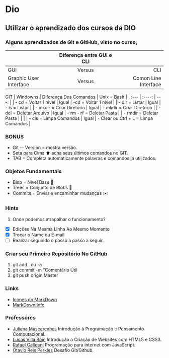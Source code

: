 # Dio 

## Utilizar o aprendizado dos cursos da DIO

### Alguns aprendizados de Git e GitHub, visto no curso,

|   | Diferença entre GUI e CLI |   |
| :---        |    :----:   |          ---: |
| GUI      | Versus       | CLI   |
| Graphic User Interface   | Versus        | Comon Line Interface   |


GIT
| Windowns  | Diferença Dos Comandos |  Unix = Bash |
| :---        |    :----:   |          ---: |
| - cd = Voltar 1 nivel     |   Igual     | -cd = Voltar 1 nivel   |
| - dir = Listar  |   Igual     | - ls = Listar   |
| - mkdir = Criar Diretorio  |   Igual     | - mkdir = Criar Diretorio   |
| - del = Deletar Arquivo  |   Igual     | - rm - rf = Deletar Pasta   |
| - rmdir = Deletar Pasta  |    |   |
| - cls = Limpa Comandos  |  Igual   |  - Clear ou Ctrl + L = Limpa Comandos |

### BONUS

 - Git -- Version = mostra versão.
 - Seta para Cima :arrow_up: acha seus últimos comandos no GIT.
 - TAB = Completa automaticamente palavras e comandos já utilizados.
 
 ### Objetos Fundamentais
 
 - Blob = Nivel Base :melon:
 - Trees = Conjunto de Blobs :palm_tree:
 - Commits = Enviar e encaminhar mudanças :envelope:

### Hints

1) Onde podemos atrapalhar o funcionamento?
- [x] Edições Na Mesma Linha Ao Mesmo Momento 
- [X] Trocar o Name ou E-mail
- [ ] Realizar seguindo o passo a passo a seguir.

### Criar seu Primeiro Repositório No GitHub

1. git add . ou -a
2. git commit -m "Comentário Útil
3. git push origin Master

### Links

- [Icones do MarkDown](https://gist.github.com/rxaviers/7360908)
- [MarkDown Info](www.markdownguide.org)

### Professores

- [Juliana Mascarenhas](https://www.linkedin.com/in/juliana-mascarenhas-ds/) Introdução à Programação e Pensamento Computacional.
- [Lucas Villa Boin](https://www.linkedin.com/in/vilaboim/) Introdução a Criação de Websites com HTML5 e CSS3. 
- [Rafael Galleani](https://www.linkedin.com/in/rafael-galleani/) Programação para internet com JavaScript.
- [Otavio Reis Perkles](https://www.linkedin.com/in/operkles/) Desafio Git/Github.





